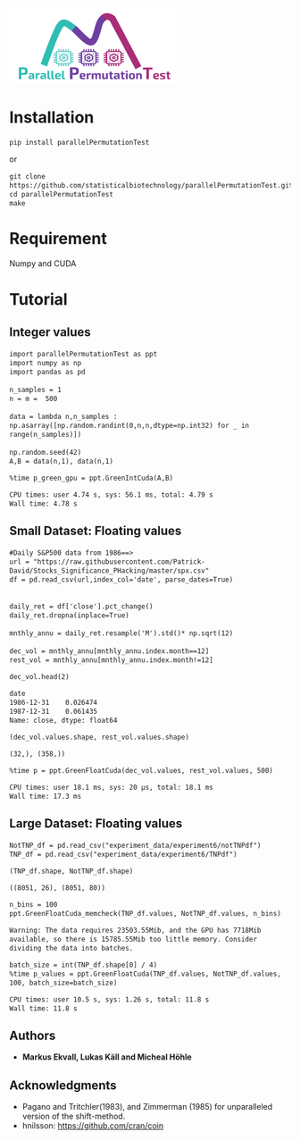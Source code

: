 <img src="/images/parallelPermTest.png">

# Installation
```
pip install parallelPermutationTest
```
or
```
git clone https://github.com/statisticalbiotechnology/parallelPermutationTest.git
cd parallelPermutationTest
make
```

# Requirement

Numpy and CUDA

# Tutorial

## Integer values


```
import parallelPermutationTest as ppt
import numpy as np
import pandas as pd

n_samples = 1
n = m =  500

data = lambda n,n_samples : np.asarray([np.random.randint(0,n,n,dtype=np.int32) for _ in range(n_samples)])

np.random.seed(42)
A,B = data(n,1), data(n,1)
```

```
%time p_green_gpu = ppt.GreenIntCuda(A,B)
```

```
CPU times: user 4.74 s, sys: 56.1 ms, total: 4.79 s
Wall time: 4.78 s
````

## Small Dataset: Floating values

```
#Daily S&P500 data from 1986==>
url = "https://raw.githubusercontent.com/Patrick-David/Stocks_Significance_PHacking/master/spx.csv"
df = pd.read_csv(url,index_col='date', parse_dates=True)


daily_ret = df['close'].pct_change()
daily_ret.dropna(inplace=True)

mnthly_annu = daily_ret.resample('M').std()* np.sqrt(12)

dec_vol = mnthly_annu[mnthly_annu.index.month==12]
rest_vol = mnthly_annu[mnthly_annu.index.month!=12]
```

```
dec_vol.head(2)
```

```
date
1986-12-31    0.026474
1987-12-31    0.061435
Name: close, dtype: float64
```

```
(dec_vol.values.shape, rest_vol.values.shape)
```

```
(32,), (358,))
```

```
%time p = ppt.GreenFloatCuda(dec_vol.values, rest_vol.values, 500)
```
```
CPU times: user 18.1 ms, sys: 20 µs, total: 18.1 ms
Wall time: 17.3 ms
```

## Large Dataset: Floating values
```
NotTNP_df = pd.read_csv("experiment_data/experiment6/notTNPdf")
TNP_df = pd.read_csv("experiment_data/experiment6/TNPdf")
```

```
(TNP_df.shape, NotTNP_df.shape)
```
```
((8051, 26), (8051, 80))
```
```
n_bins = 100
ppt.GreenFloatCuda_memcheck(TNP_df.values, NotTNP_df.values, n_bins)
```
```
Warning: The data requires 23503.55Mib, and the GPU has 7718Mib available, so there is 15785.55Mib too little memory. Consider dividing the data into batches.
```
```
batch_size = int(TNP_df.shape[0] / 4)
%time p_values = ppt.GreenFloatCuda(TNP_df.values, NotTNP_df.values, 100, batch_size=batch_size)
```
```
CPU times: user 10.5 s, sys: 1.26 s, total: 11.8 s
Wall time: 11.8 s
```

## Authors

* **Markus Ekvall, Lukas Käll and Micheal Höhle** 

## Acknowledgments

* Pagano and Tritchler(1983), and Zimmerman (1985) for unparalleled version of the shift-method.
* hnilsson: https://github.com/cran/coin


